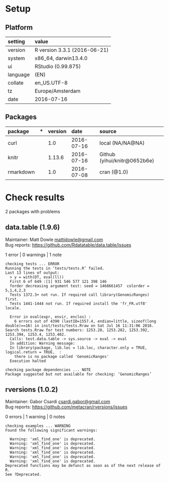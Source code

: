 # Setup

## Platform

|setting  |value                        |
|:--------|:----------------------------|
|version  |R version 3.3.1 (2016-06-21) |
|system   |x86_64, darwin13.4.0         |
|ui       |RStudio (0.99.875)           |
|language |(EN)                         |
|collate  |en_US.UTF-8                  |
|tz       |Europe/Amsterdam             |
|date     |2016-07-16                   |

## Packages

|package   |*  |version |date       |source                       |
|:---------|:--|:-------|:----------|:----------------------------|
|curl      |   |1.0     |2016-07-16 |local (NA/NA@NA)             |
|knitr     |   |1.13.6  |2016-07-16 |Github (yihui/knitr@0652b6e) |
|rmarkdown |   |1.0     |2016-07-08 |cran (@1.0)                  |

# Check results
2 packages with problems

## data.table (1.9.6)
Maintainer: Matt Dowle <mattjdowle@gmail.com>  
Bug reports: https://github.com/Rdatatable/data.table/issues

1 error  | 0 warnings | 1 note 

```
checking tests ... ERROR
Running the tests in ‘tests/tests.R’ failed.
Last 13 lines of output:
  > y = with(DT, eval(ll)) 
  First 6 of 649 :[1] 931 546 577 121 398 146
  forder decreasing argument test: seed = 1468661457  colorder = 5,1,4,2,3 
  Tests 1372.3+ not run. If required call library(GenomicRanges) first.
  Tests 1441-1444 not run. If required install the 'fr_FR.utf8' locale.
  
  Error in eval(expr, envir, enclos) : 
    6 errors out of 4390 (lastID=1557.4, endian=little, sizeof(long double)==16) in inst/tests/tests.Rraw on Sat Jul 16 11:31:06 2016. Search tests.Rraw for test numbers: 1253.28, 1253.282, 1253.392, 1253.394, 1253.4, 1253.402.
  Calls: test.data.table -> sys.source -> eval -> eval
  In addition: Warning message:
  In library(package, lib.loc = lib.loc, character.only = TRUE, logical.return = TRUE,  :
    there is no package called 'GenomicRanges'
  Execution halted

checking package dependencies ... NOTE
Package suggested but not available for checking: ‘GenomicRanges’
```

## rversions (1.0.2)
Maintainer: Gabor Csardi <csardi.gabor@gmail.com>  
Bug reports: https://github.com/metacran/rversions/issues

0 errors | 1 warning  | 0 notes

```
checking examples ... WARNING
Found the following significant warnings:

  Warning: 'xml_find_one' is deprecated.
  Warning: 'xml_find_one' is deprecated.
  Warning: 'xml_find_one' is deprecated.
  Warning: 'xml_find_one' is deprecated.
  Warning: 'xml_find_one' is deprecated.
  Warning: 'xml_find_one' is deprecated.
Deprecated functions may be defunct as soon as of the next release of
R.
See ?Deprecated.
```

